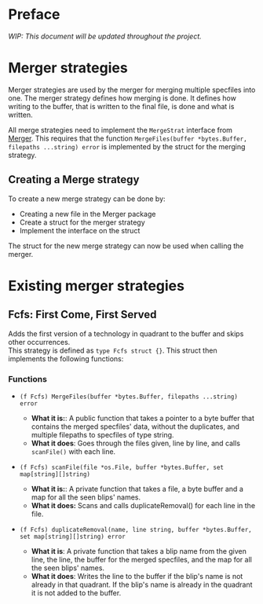 # Preface

*WIP: This document will be updated throughout the project.*

# Merger strategies

Merger strategies are used by the merger for merging multiple specfiles into one. The merger strategy defines how merging is done. It defines how writing to the buffer, that is written to the final file, is done and what is written.

All merge strategies need to implement the `MergeStrat` interface from [Merger](./merger.md). This requires that the function `MergeFiles(buffer *bytes.Buffer, filepaths ...string) error` is implemented by the struct for the merging strategy. 

## Creating a Merge strategy
To create a new merge strategy can be done by:
- Creating a new file in the Merger package
- Create a struct for the merger strategy
- Implement the interface on the struct

The struct for the new merge strategy can now be used when calling the merger.

# Existing merger strategies
## Fcfs: First Come, First Served
Adds the first version of a technology in quadrant to the buffer and skips other occurrences.  
This strategy is defined as `type Fcfs struct {}`. This struct then implements the following functions:

### Functions
* `(f Fcfs) MergeFiles(buffer *bytes.Buffer, filepaths ...string) error`
  * **What it is:**: A public function that takes a pointer to a byte buffer that contains the merged specfiles' data, without the duplicates, and multiple filepaths to specfiles of type string.
  * **What it does**: Goes through the files given, line by line, and calls `scanFile()` with each line.

* `(f Fcfs) scanFile(file *os.File, buffer *bytes.Buffer, set map[string][]string)`
  * **What it is:**: A private function that takes a file, a byte buffer and a map for all the seen blips' names.
  * **What it does:** Scans and calls duplicateRemoval() for each line in the file.

* `(f Fcfs) duplicateRemoval(name, line string, buffer *bytes.Buffer, set map[string][]string) error`
  * **What it is**: A private function that takes a blip name from the given line, the line, the buffer for the merged specfiles, and the map for all the seen blips' names.
  * **What it does**: Writes the line to the buffer if the blip's name is not already in that quadrant. If the blip's name is already in the quadrant it is not added to the buffer.